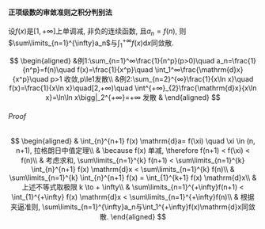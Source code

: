 #### 正项级数的审敛准则之积分判别法

设$f(x)$是$[1, +\infty]$上单调减, 非负的连续函数, 且$a_n=f(n)$, 则$\sum\limits_{n=1}^{\infty}a_n$与$\int_1^{+\infty}f(x)\mathrm{d}x$同敛散.

$$
\begin{aligned}
	&例1:\sum_{n=1}^∞\frac{1}{n^p}(p>0)\quad a_n=\frac{1}{n^p}=f(n)\quad f(x)=\frac{1}{x^p}\quad \int_1^∞\frac{\mathrm{d}x}{x^p}\quad p>1 收敛,p\le1发散\\
	&例2:\sum_{n=2}^{∞}\frac{1}{x\ln x}\quad f(x)=\frac{1}{x\ln x}\quad[2,+∞)\quad \int^{+∞}_{2}\frac{\mathrm{d}x}{x\ln x}=\ln\ln x\bigg|_2^{+∞}=+∞ 发散
	&
\end{aligned}
$$

###### Proof

$$
\begin{aligned}
	& \int_{n}^{n+1} f(x) \mathrm{d}a= f(\xi) \quad \xi \in (n, n+1), 拉格朗日中值定理\\
	& \because f(x) 单减, \therefore f(n+1) < f(\xi) < f(n)\\
	& 考虑求和, \sum\limits_{n=1}^{k} f(n+1) < \sum\limits_{n=1}^{k} \int_{n}^{n+1} f(x) \mathrm{d}x < \sum\limits_{n=1}^{k} f(n)\\
	& \sum\limits_{n=1}^{k} \int_{n}^{n+1} f(x) = \int_{1}^{k+1} f(x) \mathrm{d}x\\
	& 上述不等式取极限 k \to + \infty\\
	& \sum\limits_{n=1}^{+\infty}f(n+1) < \int_{1}^{+\infty} f(x) \mathrm{d}x < \sum\limits_{n=1}^{+\infty}f(n)\\
	& 根据夹逼准则, \sum\limits_{n=1}^{\infty}a_n与\int_1^{+\infty}f(x)\mathrm{d}x同敛散.
\end{aligned}
$$
